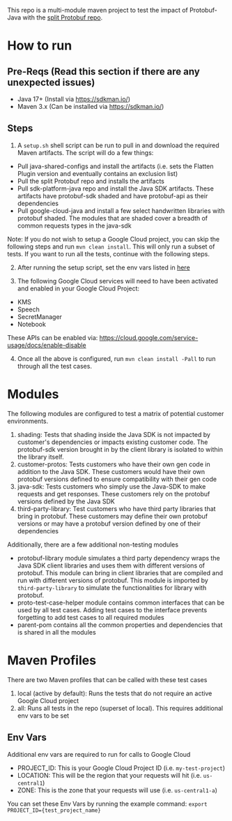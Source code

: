 This repo is a multi-module maven project to test the impact of Protobuf-Java with the [split Protobuf repo](https://github.com/blakeli0/protobuf-poc-split-keep-package).

# How to run
## Pre-Reqs (Read this section if there are any unexpected issues)
- Java 17+ (Install via https://sdkman.io/)
- Maven 3.x (Can be installed via https://sdkman.io/)

## Steps
1. A `setup.sh` shell script can be run to pull in and download the required Maven artifacts.
The script will do a few things:
- Pull java-shared-configs and install the artifacts (i.e. sets the Flatten Plugin version and eventually contains an exclusion list)
- Pull the split Protobuf repo and installs the artifacts
- Pull sdk-platform-java repo and install the Java SDK artifacts. These artifacts have protobuf-sdk shaded and have 
protobuf-api as their dependencies 
- Pull google-cloud-java and install a few select handwritten libraries with protobuf shaded. The modules that are shaded
cover a breadth of common requests types in the java-sdk

Note: If you do not wish to setup a Google Cloud project, you can skip the following steps and run `mvn clean install`.
This will only run a subset of tests. If you want to run all the tests, continue with the following steps.

2. After running the setup script, set the env vars listed in [here](#env-vars)

3. The following Google Cloud services will need to have been activated and enabled in your Google Cloud Project:
- KMS
- Speech
- SecretManager
- Notebook

These APIs can be enabled via: https://cloud.google.com/service-usage/docs/enable-disable

4. Once all the above is configured, run `mvn clean install -Pall` to run through all the test cases.

# Modules
The following modules are configured to test a matrix of potential customer environments.
1. shading: Tests that shading inside the Java SDK is not impacted by customer's dependencies or impacts existing customer
code. The protobuf-sdk version brought in by the client library is isolated to within the library itself.
2. customer-protos: Tests customers who have their own gen code in addition to the Java SDK. These customers would have
their own protobuf versions defined to ensure compatibility with their gen code
3. java-sdk: Tests customers who simply use the Java-SDK to make requests and get responses. These customers rely on the
protobuf versions defined by the Java SDK
4. third-party-library: Test customers who have third party libraries that bring in protobuf. These customers may define
their own protobuf versions or may have a protobuf version defined by one of their dependencies

Additionally, there are a few additional non-testing modules
- protobuf-library module simulates a third party dependency wraps the Java SDK client libraries and uses them with 
different versions of protobuf. This module can bring in client libraries that are compiled and run with different versions
of protobuf. This module is imported by `third-party-library` to simulate the functionalities for library with protobuf.
- proto-test-case-helper module contains common interfaces that can be used by all test cases. Adding test cases to the
interface prevents forgetting to add test cases to all required modules
- parent-pom contains all the common properties and dependencies that is shared in all the modules

# Maven Profiles
There are two Maven profiles that can be called with these test cases
1. local (active by default): Runs the tests that do not require an active Google Cloud project
2. all: Runs all tests in the repo (superset of local). This requires additional env vars to be set

## Env Vars
Additional env vars are required to run for calls to Google Cloud
- PROJECT_ID: This is your Google Cloud Project ID (i.e. `my-test-project`)
- LOCATION: This will be the region that your requests will hit (i.e. `us-central1`)
- ZONE: This is the zone that your requests will use (i.e. `us-central1-a`)

You can set these Env Vars by running the example command: `export PROJECT_ID={test_project_name}`
